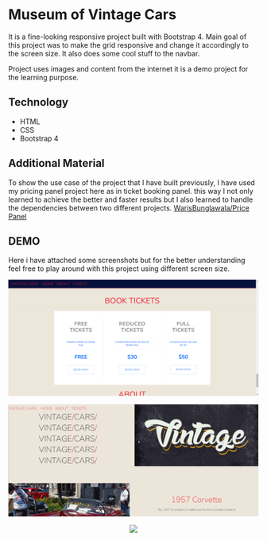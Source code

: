 # Museum of Vintage Cars

It is a fine-looking responsive project built with Bootstrap 4. Main goal of this project was to make the grid responsive and change it accordingly to the screen size. It also does some cool stuff to the navbar. 

Project uses images and content from the internet it is a demo project for the learning purpose. 

## Technology

- HTML 
- CSS
- Bootstrap 4 

## Additional Material
To show the use case of the project that I have built previously, I have used my pricing panel project here as in ticket booking panel. this way I not only learned to achieve the better and faster results but I also learned to handle the dependencies between two different projects.
[WarisBunglawala/Price Panel](https://github.com/WarisBunglawala/Pricing-Panel.git)
## DEMO
Here i have attached some screenshots but for the better understanding feel free to play around with this project using different screen size.

<p align="center">
<img src="Demo img/Desktop 1.png"><br>
</p>

<p align="center">
<img src="Demo img/Desktop view.gif"><br>
</p>

<p align="center">
<img src="Demo img/Mobile view.gif"><br>
</p>